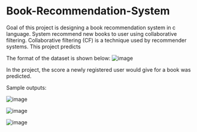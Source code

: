 # Book-Recommendation-System

Goal of this project is designing a book recommendation system in c language. System recommend new books to user using collaborative filtering.
Collaborative filtering (CF) is a technique used by recommender systems. This project predicts 

The format of the dataset is shown below: 
![image](https://user-images.githubusercontent.com/61665957/113282603-d434c800-92ef-11eb-97bf-1d7b81bef1de.png)

In the project, the score a newly registered user would give for a book was predicted. 

Sample outputs:

![image](https://user-images.githubusercontent.com/61665957/113283396-e95e2680-92f0-11eb-8f04-6909bfe6b440.png)

![image](https://user-images.githubusercontent.com/61665957/113283140-8a98ad00-92f0-11eb-813d-71f1d62e87cf.png)

![image](https://user-images.githubusercontent.com/61665957/113283349-db100a80-92f0-11eb-8716-d24bca314869.png)





